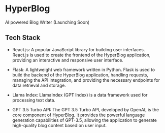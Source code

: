 # HyperBlog
AI powered Blog Writer (Launching Soon)

## Tech Stack

- React.js: A popular JavaScript library for building user interfaces. React.js is used to create the frontend of the HyperBlog application, providing an interactive and responsive user interface.

- Flask: A lightweight web framework written in Python. Flask is used to build the backend of the HyperBlog application, handling requests, managing the API integration, and providing the necessary endpoints for data retrieval and storage.

- Llama Index: LlamaIndex (GPT Index) is a data framework used for processing text data.

- GPT 3.5 Turbo API: The GPT 3.5 Turbo API, developed by OpenAI, is the core component of HyperBlog. It provides the powerful language generation capabilities of GPT-3.5, allowing the application to generate high-quality blog content based on user input.


